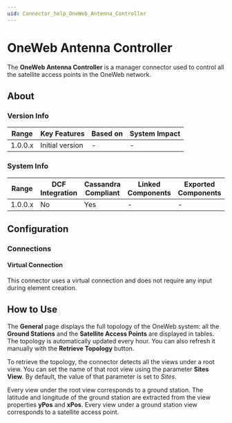 ```yaml
---
uid: Connector_help_OneWeb_Antenna_Controller
---
```


# OneWeb Antenna Controller

The **OneWeb Antenna Controller** is a manager connector used to control all the satellite access points in the OneWeb network.

## About

### Version Info

| **Range** | **Key Features** | **Based on** | **System Impact** |
|-----------|------------------|--------------|-------------------|
| 1.0.0.x   | Initial version  | \-           | \-                |

### System Info

| **Range** | **DCF Integration** | **Cassandra Compliant** | **Linked Components** | **Exported Components** |
|-----------|---------------------|-------------------------|-----------------------|-------------------------|
| 1.0.0.x   | No                  | Yes                     | \-                    | \-                      |

## Configuration

### Connections

#### Virtual Connection

This connector uses a virtual connection and does not require any input during element creation.

## How to Use

The **General** page displays the full topology of the OneWeb system: all the **Ground Stations** and the **Satellite Access Points** are displayed in tables. The topology is automatically updated every hour. You can also refresh it manually with the **Retrieve Topology** button.

To retrieve the topology, the connector detects all the views under a root view. You can set the name of that root view using the parameter **Sites View**. By default, the value of that parameter is set to *Sites*.

Every view under the root view corresponds to a ground station. The latitude and longitude of the ground station are extracted from the view properties **yPos** and **xPos**. Every view under a ground station view corresponds to a satellite access point.
